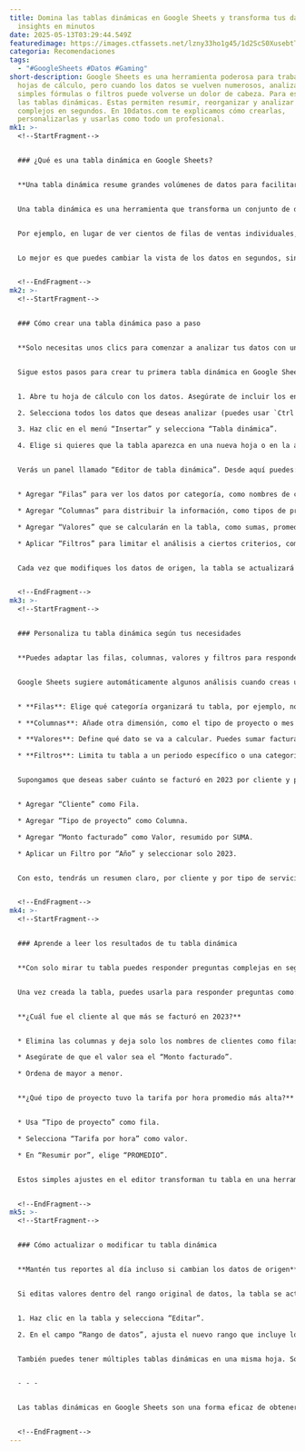```yaml
---
title: Domina las tablas dinámicas en Google Sheets y transforma tus datos en
  insights en minutos
date: 2025-05-13T03:29:44.549Z
featuredimage: https://images.ctfassets.net/lzny33ho1g45/1d2ScS0XusebtTq7GvoL2T/e9a02b509830e61aa0161c83a763ef90/google_sheets.jpg?w=1520&fm=avif&q=31&fit=thumb&h=760
categoria: Recomendaciones
tags:
  - "#GoogleSheets #Datos #Gaming"
short-description: Google Sheets es una herramienta poderosa para trabajar con
  hojas de cálculo, pero cuando los datos se vuelven numerosos, analizarlos con
  simples fórmulas o filtros puede volverse un dolor de cabeza. Para eso existen
  las tablas dinámicas. Estas permiten resumir, reorganizar y analizar datos
  complejos en segundos. En 10datos.com te explicamos cómo crearlas,
  personalizarlas y usarlas como todo un profesional.
mk1: >-
  <!--StartFragment-->


  ### ¿Qué es una tabla dinámica en Google Sheets?


  **Una tabla dinámica resume grandes volúmenes de datos para facilitar su análisis**


  Una tabla dinámica es una herramienta que transforma un conjunto de datos planos en un resumen estructurado. Mientras una hoja tradicional muestra cada fila con su información, la tabla dinámica reorganiza esos datos para responder preguntas específicas, como cuánto vendió cada empleado o cuántos productos se movieron por categoría.


  Por ejemplo, en lugar de ver cientos de filas de ventas individuales, puedes ver una tabla que muestra cuántas unidades vendió cada representante por producto. Este “pivot” de la información permite ver patrones y hacer análisis de manera más efectiva.


  Lo mejor es que puedes cambiar la vista de los datos en segundos, sin necesidad de reescribir fórmulas complejas. Ideal para reportes mensuales o presentaciones rápidas.


  <!--EndFragment-->
mk2: >-
  <!--StartFragment-->


  ### Cómo crear una tabla dinámica paso a paso


  **Solo necesitas unos clics para comenzar a analizar tus datos con una tabla dinámica**


  Sigue estos pasos para crear tu primera tabla dinámica en Google Sheets:


  1. Abre tu hoja de cálculo con los datos. Asegúrate de incluir los encabezados de cada columna.

  2. Selecciona todos los datos que deseas analizar (puedes usar `Ctrl + A` o `Cmd + A`).

  3. Haz clic en el menú “Insertar” y selecciona “Tabla dinámica”.

  4. Elige si quieres que la tabla aparezca en una nueva hoja o en la actual y haz clic en “Crear”.


  Verás un panel llamado “Editor de tabla dinámica”. Desde aquí puedes:


  * Agregar “Filas” para ver los datos por categoría, como nombres de clientes o productos.

  * Agregar “Columnas” para distribuir la información, como tipos de proyectos o meses.

  * Agregar “Valores” que se calcularán en la tabla, como sumas, promedios o conteos.

  * Aplicar “Filtros” para limitar el análisis a ciertos criterios, como un año específico.


  Cada vez que modifiques los datos de origen, la tabla se actualizará automáticamente o con solo refrescar la página.


  <!--EndFragment-->
mk3: >-
  <!--StartFragment-->


  ### Personaliza tu tabla dinámica según tus necesidades


  **Puedes adaptar las filas, columnas, valores y filtros para responder cualquier pregunta**


  Google Sheets sugiere automáticamente algunos análisis cuando creas una tabla dinámica. Pero si deseas personalizar tu tabla desde cero, puedes construirla en el panel del editor:


  * **Filas**: Elige qué categoría organizará tu tabla, por ejemplo, nombres de clientes.

  * **Columnas**: Añade otra dimensión, como el tipo de proyecto o mes del año.

  * **Valores**: Define qué dato se va a calcular. Puedes sumar facturas, promediar tarifas, contar entradas, entre otros.

  * **Filtros**: Limita tu tabla a un periodo específico o una categoría concreta, como solo los datos de 2023.


  Supongamos que deseas saber cuánto se facturó en 2023 por cliente y por tipo de proyecto. Solo necesitas:


  * Agregar “Cliente” como Fila.

  * Agregar “Tipo de proyecto” como Columna.

  * Agregar “Monto facturado” como Valor, resumido por SUMA.

  * Aplicar un Filtro por “Año” y seleccionar solo 2023.


  Con esto, tendrás un resumen claro, por cliente y por tipo de servicio, del total facturado ese año.


  <!--EndFragment-->
mk4: >-
  <!--StartFragment-->


  ### Aprende a leer los resultados de tu tabla dinámica


  **Con solo mirar tu tabla puedes responder preguntas complejas en segundos**


  Una vez creada la tabla, puedes usarla para responder preguntas como:


  **¿Cuál fue el cliente al que más se facturó en 2023?**


  * Elimina las columnas y deja solo los nombres de clientes como filas.

  * Asegúrate de que el valor sea el “Monto facturado”.

  * Ordena de mayor a menor.


  **¿Qué tipo de proyecto tuvo la tarifa por hora promedio más alta?**


  * Usa “Tipo de proyecto” como fila.

  * Selecciona “Tarifa por hora” como valor.

  * En “Resumir por”, elige “PROMEDIO”.


  Estos simples ajustes en el editor transforman tu tabla en una herramienta poderosa de análisis. Puedes crear tantas versiones como necesites, sin alterar los datos originales.


  <!--EndFragment-->
mk5: >-
  <!--StartFragment-->


  ### Cómo actualizar o modificar tu tabla dinámica


  **Mantén tus reportes al día incluso si cambian los datos de origen**


  Si editas valores dentro del rango original de datos, la tabla se actualizará automáticamente o tras refrescar la página. Pero si agregas nuevas filas o columnas fuera del rango inicial, deberás actualizar ese rango manualmente:


  1. Haz clic en la tabla y selecciona “Editar”.

  2. En el campo “Rango de datos”, ajusta el nuevo rango que incluye los datos añadidos.


  También puedes tener múltiples tablas dinámicas en una misma hoja. Solo asegúrate de colocarlas en celdas diferentes al momento de crearlas. No es posible “fusionar” dos tablas dinámicas, pero puedes consolidar los datos en una hoja y generar una nueva tabla desde ahí.


  - - -


  Las tablas dinámicas en Google Sheets son una forma eficaz de obtener claridad cuando manejas grandes volúmenes de información. Ya no necesitas ser un experto en fórmulas para encontrar respuestas clave. En 10datos.com te recomendamos aprovechar esta herramienta para crear reportes precisos, fáciles de leer y en cuestión de minutos. Con práctica y creatividad, podrás extraer valor real de cualquier hoja de cálculo.


  <!--EndFragment-->
---
```

